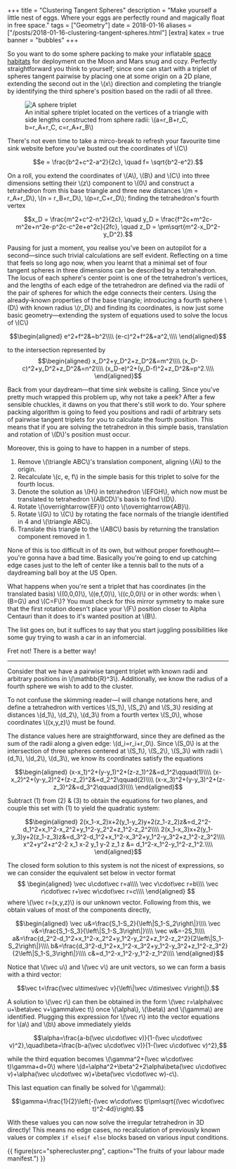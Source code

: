+++
title = "Clustering Tangent Spheres"
description = "Make yourself a little nest of eggs. Where your eggs are perfectly round and magically float in free space."
tags = ["Geometry"]
date = 2018-01-16
aliases = ["/posts/2018-01-16-clustering-tangent-spheres.html"]
[extra]
katex = true
banner = "bubbles"
+++

So you want to do some sphere packing to make your inflatable [space habitats](https://github.com/Libbum/space-habitats) for deployment on the Moon and Mars snug and cozy.
Perfectly straightforward you think to yourself; since one can start with a triplet of spheres tangent pairwise by placing one at some origin on a 2D plane, extending the second out in the \\(x\\) direction and completing the triangle by identifying the third sphere's position based on the radii of all three.

<figure class="scaled">
<img src="/images/triplet_diagram.svg" alt="A sphere triplet" />
<figcaption>An initial sphere triplet located on the vertices of a triangle with side lengths constructed from sphere radii: \(a=r_B+r_C, b=r_A+r_C, c=r_A+r_B\)</figcaption>
</figure>

<!-- more -->

There's not even time to take a mirco-break to refresh your favourite time sink website before you've busted out the coordinates of \\(C\\)

$$e = \frac{b^2+c^2-a^2}{2c}, \quad f= \sqrt{b^2-e^2}.$$

On a roll, you extend the coordinates of \\(A\\), \\(B\\) and \\(C\\) into three dimensions setting their \\(z\\) component to \\(0\\) and construct a tetrahedron from this base triangle and three new distances \\(m = r_A+r_D\\), \\(n = r_B+r_D\\), \\(p=r_C+r_D\\); finding the tetrahedron's fourth vertex

$$x_D = \frac{m^2+c^2-n^2}{2c}, \quad y_D = \frac{f^2c+m^2c-m^2e+n^2e-p^2c-c^2e+e^2c}{2fc}, \quad z_D = \pm\sqrt{m^2-x_D^2-y_D^2}.$$

Pausing for just a moment, you realise you've been on autopilot for a second&mdash;since such trivial calculations are self evident.
Reflecting on a time that feels so long ago now, when you learnt that a minimal set of four tangent spheres in three dimensions can be described by a tetrahedron.
The locus of each sphere's center point is one of the tetrahedron's vertices, and the lengths of each edge of the tetrahedron are defined via the radii of the pair of spheres for which the edge connects their centers.
Using the already-known properties of the base triangle; introducing a fourth sphere \\(D\\) with known radius \\(r_D\\) and finding its coordinates, is now just some basic geometry&mdash;extending the system of equations used to solve the locus of \\(C\\)

$$\begin{aligned}
e^2+f^2&=b^2\\\\
(e-c)^2+f^2&=a^2,\\\\
\end{aligned}$$

to the intersection represented by
$$\begin{aligned}
x_D^2+y_D^2+z_D^2&=m^2\\\\
(x_D-c)^2+y_D^2+z_D^2&=n^2\\\\
(x_D-e)^2+(y_D-f)^2+z_D^2&=p^2.\\\\
\end{aligned}$$

Back from your daydream&mdash;that time sink website is calling.
Since you've pretty much wrapped this problem up, why not take a peek?
After a few sensible chuckles, it dawns on you that there's still work to do.
Your sphere packing algorithm is going to feed you positions and radii of arbitrary sets of pairwise tangent triplets for you to calculate the fourth position.
This means that if you are solving the tetrahedron in this simple basis, translation and rotation of \\(D\\)'s position must occur.

Moreover, this is going to have to happen in a number of steps.

1. Remove \\(\triangle ABC\\)'s translation component, aligning \\(A\\) to the origin.
2. Recalculate \\(c, e, f\\) in the simple basis for this triplet to solve for the fourth locus.
3. Denote the solution as \\(H\\) in tetrahedron \\(EFGH\\), which now must be translated to tetrahedron \\(ABCD\\)'s basis to find \\(D\\).
4. Rotate \\(\overrightarrow{EF}\\) onto \\(\overrightarrow{AB}\\).
5. Rotate \\(G\\) to \\(C\\) by rotating the face normals of the triangle identified in 4 and \\(\triangle ABC\\).
6. Translate this triangle to the \\(ABC\\) basis by returning the translation component removed in 1.

None of this is too difficult in of its own, but without proper forethought&mdash;you're gonna have a bad time.
Basically you're going to end up catching edge cases just to the left of center like a tennis ball to the nuts of a daydreaming ball boy at the US Open.

What happens when you're sent a triplet that has coordinates (in the translated basis) \\((0,0,0)\\), \\((e,f,0)\\), \\((c,0,0)\\) or in other words: when \\(B=G\\) and \\(C=F\\)?
You must check for this mirror symmetry to make sure that the first rotation doesn't place your \\(F\\) position closer to Alpha Centauri than it does to it's wanted position at \\(B\\).

The list goes on, but it suffices to say that you start juggling possibilities like some guy trying to wash a car in an infomercial.

Fret not! There is a better way!

---

Consider that we have a pairwise tangent triplet with known radii and arbitrary positions in \\(\mathbb{R}^3\\).
Additionally, we know the radius of a fourth sphere we wish to add to the cluster.

To not confuse the skimming reader&mdash;I will change notations here, and define a tetrahedron with vertices \\(S_1\\), \\(S_2\\) and \\(S_3\\) residing at distances \\(d_1\\), \\(d_2\\), \\(d_3\\) from a fourth vertex \\(S_0\\), whose coordinates \\((x,y,z)\\) must be found.

The distance values here are straightforward, since they are defined as the sum of the radii along a given edge: \\(d_i=r_i+r_0\\).
Since \\(S_0\\) is at the intersection of three spheres centered at \\(S_1\\), \\(S_2\\), \\(S_3\\) with radii \\(d_1\\), \\(d_2\\), \\(d_3\\), we know its coordinates satisfy the equations

$$\begin{aligned}
(x-x_1)^2+(y-y_1)^2+(z-z_1)^2&=d_1^2\qquad(1)\\\\
(x-x_2)^2+(y-y_2)^2+(z-z_2)^2&=d_2^2\qquad(2)\\\\
(x-x_3)^2+(y-y_3)^2+(z-z_3)^2&=d_3^2\qquad(3)\\\\
\end{aligned}$$

Subtract (1) from (2) & (3) to obtain the equations for two planes, and couple this set with (1) to yield the quadratic system:

$$\begin{aligned}
2(x_1-x_2)x+2(y_1-y_2)y+2(z_1-z_2)z&=d_2^2-d_1^2+x_1^2-x_2^2+y_1^2-y_2^2+z_1^2-z_2^2\\\\
2(x_1-x_3)x+2(y_1-y_3)y+2(z_1-z_3)z&=d_3^2-d_1^2+x_1^2-x_3^2+y_1^2-y_3^2+z_1^2-z_3^2\\\\
x^2+y^2+z^2-2 x_1 x-2 y_1 y-2 z_1 z &= d_1^2-x_1^2-y_1^2-z_1^2.\\\\
\end{aligned}$$

The closed form solution to this system is not the nicest of expressions, so we can consider the equivalent set below in vector format
$$
\begin{aligned}
\vec u\cdot\vec r=a\\\\
\vec v\cdot\vec r=b\\\\
\vec r\cdot\vec r+\vec w\cdot\vec r=c\\\\
\end{aligned}
$$
where \\(\vec r=(x,y,z)\\) is our unknown vector.
Following from this, we obtain values of most of the components directly,

$$\begin{aligned}
\vec u&=\frac{S_1-S_2}{\left\|S_1-S_2\right\|}\\\\
\vec v&=\frac{S_1-S_3}{\left\|S_1-S_3\right\|}\\\\
\vec w&=-2S_1\\\\
a&=\frac{d_2^2-d_1^2+x_1^2-x_2^2+y_1^2-y_2^2+z_1^2-z_2^2}{2\left\|S_1-S_2\right\|}\\\\
b&=\frac{d_3^2-d_1^2+x_1^2-x_3^2+y_1^2-y_3^2+z_1^2-z_3^2}{2\left\|S_1-S_3\right\|}\\\\
c&=d_1^2-x_1^2-y_1^2-z_1^2\\\\
\end{aligned}$$

Notice that \\(\vec u\\) and \\(\vec v\\) are unit vectors, so we can form a basis with a third vector:

$$\vec t=\frac{\vec u\times\vec v}{\left\|\vec u\times\vec v\right\|}.$$

A solution to \\(\vec r\\) can then be obtained in the form \\(\vec r=\alpha\vec u+\beta\vec v+\gamma\vec t\\) once \\(\alpha\\), \\(\beta\\) and \\(\gamma\\) are identified.
Plugging this expression for \\(\vec r\\) into the vector equations for \\(a\\) and \\(b\\) above immediately yields

$$\alpha=\frac{a-b(\vec u\cdot\vec v)}{1-(\vec u\cdot\vec v)^2},\quad\beta=\frac{b-a(\vec u\cdot\vec v)}{1-(\vec u\cdot\vec v)^2},$$

while the third equation becomes \\(\gamma^2+(\vec w\cdot\vec t)\gamma+d=0\\) where \\(d=\alpha^2+\beta^2+2\alpha\beta(\vec u\cdot\vec v)+\alpha(\vec u\cdot\vec w)+\beta(\vec v\cdot\vec w)-c\\).

This last equation can finally be solved for \\(\gamma\\):

$$\gamma=\frac{1}{2}\left(-(\vec w\cdot\vec t)\pm\sqrt{(\vec w\cdot\vec t)^2-4d}\right).$$

With these values you can now solve the irregular tetrahedron in 3D directly!
This means no edge cases, no recalculation of previously known values or complex `if elseif else` blocks based on various input conditions.

{{ figure(src="spherecluster.png", caption="The fruits of your labour made manifest.") }}
